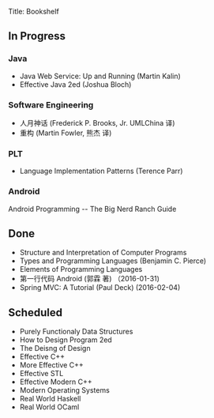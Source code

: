 Title: Bookshelf

## In Progress

### Java

* Java Web Service: Up and Running (Martin Kalin)
* Effective Java 2ed (Joshua Bloch)

### Software Engineering

* 人月神话 (Frederick P. Brooks, Jr. UMLChina 译)
* 重构 (Martin Fowler, 熊杰 译)

### PLT

* Language Implementation Patterns (Terence Parr)

### Android

Android Programming -- The Big Nerd Ranch Guide

## Done

* Structure and Interpretation of Computer Programs
* Types and Programming Languages (Benjamin C. Pierce)
* Elements of Programming Languages
* 第一行代码 Android (郭霖 著) （2016-01-31)
* Spring MVC: A Tutorial (Paul Deck) (2016-02-04)

## Scheduled

* Purely Functionaly Data Structures
* How to Design Program 2ed
* The Deisng of Design
* Effective C++
* More Effective C++
* Effective STL
* Effective Modern C++
* Modern Operating Systems
* Real World Haskell
* Real World OCaml
